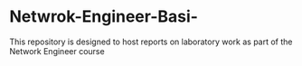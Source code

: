 # Netwrok-Engineer-Basi-
This repository is designed to host reports on laboratory work as part of the Network Engineer course
